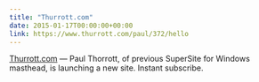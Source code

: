```yaml
---
title: "Thurrott.com"
date: 2015-01-17T00:00:00+00:00
link: https://www.thurrott.com/paul/372/hello
---
```

[Thurrott.com](https://www.thurrott.com/paul/372/hello) &mdash; 
 Paul Thorrott, of previous SuperSite for Windows masthead, is launching a new site. Instant subscribe.
